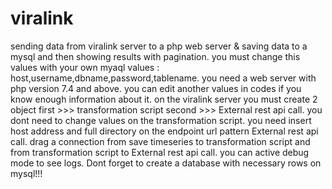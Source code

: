 # viralink
sending data from viralink server to a php web server & saving data to a mysql and then showing results with pagination.
you must change this values with your own myaql values : host,username,dbname,password,tablename.
you need a web server with php version 7.4 and above.
you can edit another values in codes if you know enough information about it.
on the viralink server you must create 2 object first >>> transformation script second >>> External rest api call.
you dont need to change values on the transformation script.
you need insert host address and full directory on the endpoint url pattern External rest api call.
drag a connection from save timeseries to transformation script and from transformation script to External rest api call.
you can active debug mode to see logs.
Dont forget to create a database with necessary rows on mysql!!!
